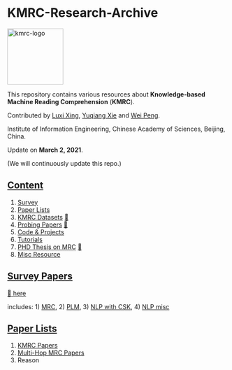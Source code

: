 # KMRC-Research-Archive
<img align="middle" src="content/assets/kmrc-icon.png" height="128" alt="kmrc-logo">

This repository contains various resources about **Knowledge-based Machine Reading Comprehension** (**KMRC**).

Contributed by [Luxi Xing](https://github.com/XingLuxi), [Yuqiang Xie](https://github.com/IndexFziQ) and [Wei Peng](https://github.com/a414351664).

Institute of Information Engineering, Chinese Academy of Sciences, Beijing, China.

Update on **March 2, 2021**.

(We will continuously update this repo.)


## [Content](#content)

1. [Survey](#survey-papers)
2. [Paper Lists](#paper-lists)
3. [KMRC Datasets](#mrc-benchmark-datasets) [:link:](/content/datasets-kmrc.md)
4. [Probing Papers](#content) [:link:](/content/papers-prob.md)
5. [Code & Projects](#content)
6. [Tutorials](#content)
7. [PHD Thesis on MRC](#content) [:link: ](/content/phd-thesis.md)
8. [Misc Resource](#content)

## [Survey Papers](#content)

[:link: here](/content/surveys.md)

includes: 1) [MRC](/content/surveys.md#mrc), 2) [PLM](/content/surveys.md#plm), 3) [NLP with CSK](/content/surveys.md#nlp-with-csk), 4) [NLP misc](/content/surveys.md#nlp-misc)

## [Paper Lists](#content)

1. [KMRC Papers](/content/papers-kmrc.md)
2. [Multi-Hop MRC Papers](https://github.com/XingLuxi/KMRC-Research-Archive/blob/master/content/papers-multi-hop.md)
3. Reason

